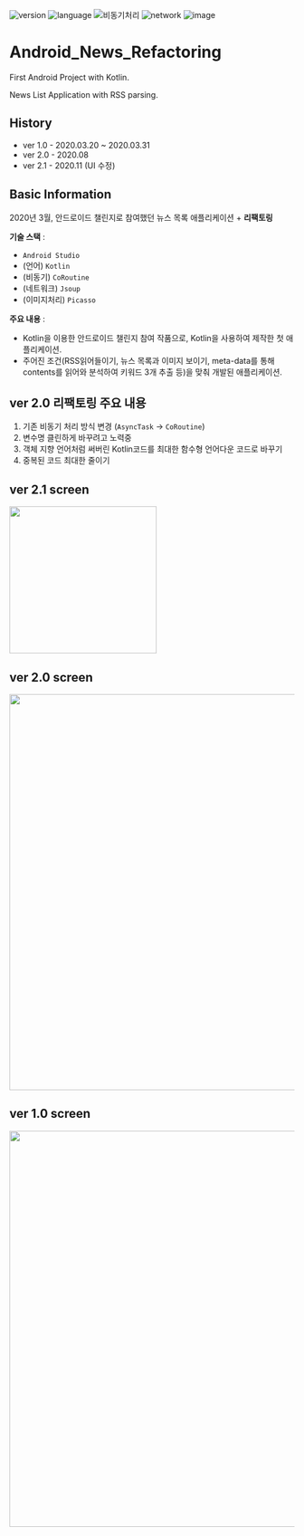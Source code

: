 ![version](https://img.shields.io/badge/ver-2.1-e4ff4d)
![language](https://img.shields.io/badge/language-Kotlin-9cf)
![비동기처리](https://img.shields.io/badge/%EB%B9%84%EB%8F%99%EA%B8%B0%EC%B2%98%EB%A6%AC-CoRoutine-6054d1)
![network](https://img.shields.io/badge/network-Jsoup-yellow)
![image](https://img.shields.io/badge/image-Picasso-edfcd2)

# Android_News_Refactoring
First Android Project with Kotlin.

News List Application with RSS parsing.

## History
* ver 1.0 - 2020.03.20 ~ 2020.03.31
* ver 2.0 - 2020.08
* ver 2.1 - 2020.11 (UI 수정)

## Basic Information
2020년 3월, 안드로이드 챌린지로 참여했던 뉴스 목록 애플리케이션 + **리팩토링**

**기술 스택** : 
* `Android Studio`
* (언어) `Kotlin`
* (비동기) `CoRoutine`
* (네트워크) `Jsoup`
* (이미지처리) `Picasso`

**주요 내용** : 
- Kotlin을 이용한 안드로이드 챌린지 참여 작품으로, Kotlin을 사용하여 제작한 첫 애플리케이션. 
- 주어진 조건(RSS읽어들이기, 뉴스 목록과 이미지 보이기, meta-data를 통해 contents를 읽어와 분석하여 키워드 3개 추출 등)을 맞춰 개발된 애플리케이션.


## ver 2.0 리팩토링 주요 내용
1. 기존 비동기 처리 방식 변경 (`AsyncTask` -> `CoRoutine`)
2. 변수명 클린하게 바꾸려고 노력중
3. 객체 지향 언어처럼 써버린 Kotlin코드를 최대한 함수형 언어다운 코드로 바꾸기
4. 중복된 코드 최대한 줄이기

## ver 2.1 screen
<image src="./images/ver2_screen_1.gif" width=260>

## ver 2.0 screen
<image src="./images/ver2_screen_0.png" width=700 />

## ver 1.0 screen
<image src="./images/ver1_screen_0.png" width=700 />
